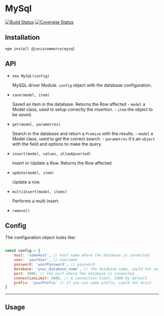 # MySql

[![Build Status](https://travis-ci.org/janis-commerce/mysql.svg?branch=JCN-49-janis-mysql)](https://travis-ci.org/janis-commerce/mysql)
[![Coverage Status](https://coveralls.io/repos/github/janis-commerce/mysql/badge.svg?branch=JCN-49-janis-mysql)](https://coveralls.io/github/janis-commerce/mysql?branch=JCN-49-janis-mysql)

## Installation

```
npm install @janiscommerce/mysql
```

## API

* `new MySQL(config)`

    MySQL driver Module. `config` object with the database configuration.

* `save(model, item)`

    Saved an item in the database. Returns the Row affected
        - `model` a Model class, used to setup correctly the insertion.
        - `item` the object to be saved.

* `get(model, parametres)`

    Search in the database and return a `Promise` with the results.
        - `model` a Model class, used to get the correct search.
        - `parametres` it's an `object` with the field and options to make the query.

* `insert(model, values, allowUpserted)`

    Insert or Update a Row. Returns the Row affected

* `update(model, item)`

    Update a row.

* `multiInsert(model, items)`

    Performs a multi insert.

* `remove()`

## Config

The configuration object looks like:

```javascript

const config = {
    host: 'someHost', // host name where the database is connected
    user: 'yourUser', // username 
    password: 'yourPassword', // password
    database: 'your_database_name', // the database name, could not exist
    port: 3006, // the port where the database is connected
    connectionLimit: 5000, // A connection limit, 5000 by default
    prefix: 'yourPrefix' // if you use some prefix, could not exist
}

```

- - -

## Usage